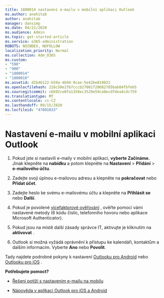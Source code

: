 ```yaml
---
title: 1800014 nastavení e-mailu v mobilní aplikaci Outlook
ms.author: anahitab
author: anahitab
manager: dansimp
ms.date: 04/21/2020
ms.audience: Admin
ms.topic: get-started-article
ms.service: o365-administration
ROBOTS: NOINDEX, NOFOLLOW
localization_priority: Normal
ms.collection: Adm_O365
ms.custom:
- "598"
- "900"
- "1800014"
- "1800018"
ms.assetid: d2b46122-b59a-4b94-9cae-5e42be819022
ms.openlocfilehash: 218c50e1fb7cccb27001f20682785bab84fbfeb5
ms.sourcegitcommit: c6692ce0fa1358ec3529e59ca0ecdfdea4cdc759
ms.translationtype: MT
ms.contentlocale: cs-CZ
ms.lasthandoff: 09/15/2020
ms.locfileid: "47801033"
---
```

# <a name="set-up-email-in-the-outlook-mobile-app"></a>Nastavení e-mailu v mobilní aplikaci Outlook

1. Pokud jste si nastavili e-maily v mobilní aplikaci, **vyberte Začínáme.** Jinak klepněte na **nabídku** a potom klepněte na **Nastavení** \> **Přidání** \> **e-mailového účtu**.

2. Zadejte svoji úplnou e-mailovou adresu a klepněte na **pokračovat** nebo **Přidat účet**.

3. Zadejte heslo ke svému e-mailovému účtu a klepněte na **Přihlásit se** nebo **Další**.

4. Pokud je povolené [vícefaktorové ověřování](https://docs.microsoft.com/microsoft-365/admin/security-and-compliance/set-up-multi-factor-authentication) , ověřte pomocí vámi nastavené metody (6 kódu číslic, telefonního hovoru nebo aplikace Microsoft Authenticator).

5. Pokud jsou na místě další zásady správce IT, aktivujte je kliknutím na **aktivovat** .

6. Outlook si možná vyžádá oprávnění k přístupu ke kalendáři, kontaktům a dalším informacím. Vyberte **Ano** nebo **Povolit**.

Tady najdete podrobné pokyny k nastavení [Outlooku pro Android](https://support.office.com/article/886db551-8dfa-4fd5-b835-f8e532091872.aspx) nebo [Outlooku pro iOS](https://support.office.com/article/b2de2161-cc1d-49ef-9ef9-81acd1c8e234.aspx) .
  
 **Potřebujete pomoct?**
  
- [Řešení potíží s nastavením e-mailu na mobilu](https://support.office.com/article/a264ef01-9c88-48fb-9285-7017e4f31f02.aspx)

- [Nápověda v aplikaci Outlook pro iOS a Android](https://support.office.com/article/218a22d1-9fa5-4889-b689-de1c63493243.aspx#ID0EAABAAA=Contact_Support)
